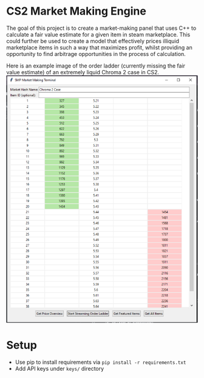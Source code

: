 # CS2 Market Making Engine
The goal of this project is to create a market-making panel that uses C++ to calculate a fair value estimate for a given item in steam marketplace. This could further be used to create a model that effectively prices illiquid marketplace items in such a
way that maximizes profit, whilst providing an opportunity to find arbitrage opportunities in the process of calculation.

Here is an example image of the order ladder (currently missing the fair value estimate) of an extremely liquid Chroma 2 case in CS2. 
![Chroma 2 Case (~740pm on 5/2/25)](images/example.png)

# Setup
- Use pip to install requirements via
  ```pip install -r requirements.txt```
- Add API keys under `keys/` directory

